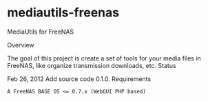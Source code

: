 # mediautils-freenas
MediaUtils for FreeNAS

Overview

The goal of this project is create a set of tools for your media files in FreeNAS, like organize transmission downloads, etc.
Status

Feb 26, 2012 Add source code 0.1.0.
Requirements

    A FreeNAS BASE OS <= 0.7.x (WebGUI PHP based) 
